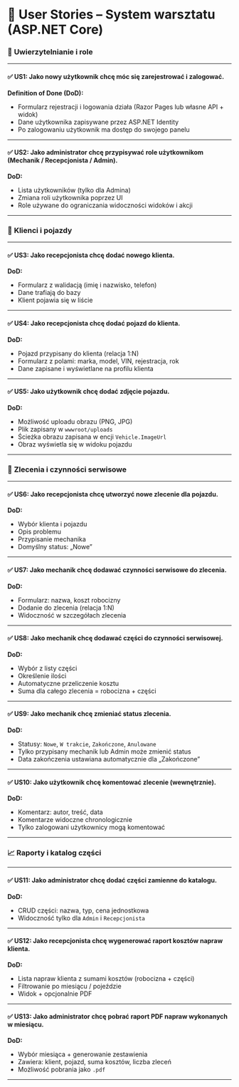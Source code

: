 
# 🧾 **User Stories – System warsztatu (ASP.NET Core)**  

### 🔐 **Uwierzytelnianie i role**

---

#### ✅ US1: Jako nowy użytkownik chcę móc się zarejestrować i zalogować.

**Definition of Done (DoD):**
- Formularz rejestracji i logowania działa (Razor Pages lub własne API + widok)
- Dane użytkownika zapisywane przez ASP.NET Identity
- Po zalogowaniu użytkownik ma dostęp do swojego panelu

---

#### ✅ US2: Jako administrator chcę przypisywać role użytkownikom (Mechanik / Recepcjonista / Admin).

**DoD:**
- Lista użytkowników (tylko dla Admina)
- Zmiana roli użytkownika poprzez UI
- Role używane do ograniczania widoczności widoków i akcji

---

### 👤 **Klienci i pojazdy**

---

#### ✅ US3: Jako recepcjonista chcę dodać nowego klienta.

**DoD:**
- Formularz z walidacją (imię i nazwisko, telefon)
- Dane trafiają do bazy
- Klient pojawia się w liście

---

#### ✅ US4: Jako recepcjonista chcę dodać pojazd do klienta.

**DoD:**
- Pojazd przypisany do klienta (relacja 1:N)
- Formularz z polami: marka, model, VIN, rejestracja, rok
- Dane zapisane i wyświetlane na profilu klienta

---

#### ✅ US5: Jako użytkownik chcę dodać zdjęcie pojazdu.

**DoD:**
- Możliwość uploadu obrazu (PNG, JPG)
- Plik zapisany w `wwwroot/uploads`
- Ścieżka obrazu zapisana w encji `Vehicle.ImageUrl`
- Obraz wyświetla się w widoku pojazdu

---

### 🧾 **Zlecenia i czynności serwisowe**

---

#### ✅ US6: Jako recepcjonista chcę utworzyć nowe zlecenie dla pojazdu.

**DoD:**
- Wybór klienta i pojazdu
- Opis problemu
- Przypisanie mechanika
- Domyślny status: „Nowe”

---

#### ✅ US7: Jako mechanik chcę dodawać czynności serwisowe do zlecenia.

**DoD:**
- Formularz: nazwa, koszt robocizny
- Dodanie do zlecenia (relacja 1:N)
- Widoczność w szczegółach zlecenia

---

#### ✅ US8: Jako mechanik chcę dodawać części do czynności serwisowej.

**DoD:**
- Wybór z listy części
- Określenie ilości
- Automatyczne przeliczenie kosztu
- Suma dla całego zlecenia = robocizna + części

---

#### ✅ US9: Jako mechanik chcę zmieniać status zlecenia.

**DoD:**
- Statusy: `Nowe`, `W trakcie`, `Zakończone`, `Anulowane`
- Tylko przypisany mechanik lub Admin może zmienić status
- Data zakończenia ustawiana automatycznie dla „Zakończone”

---

#### ✅ US10: Jako użytkownik chcę komentować zlecenie (wewnętrznie).

**DoD:**
- Komentarz: autor, treść, data
- Komentarze widoczne chronologicznie
- Tylko zalogowani użytkownicy mogą komentować

---

### 📈 **Raporty i katalog części**

---

#### ✅ US11: Jako administrator chcę dodać części zamienne do katalogu.

**DoD:**
- CRUD części: nazwa, typ, cena jednostkowa
- Widoczność tylko dla `Admin` i `Recepcjonista`

---

#### ✅ US12: Jako recepcjonista chcę wygenerować raport kosztów napraw klienta.

**DoD:**
- Lista napraw klienta z sumami kosztów (robocizna + części)
- Filtrowanie po miesiącu / pojeździe
- Widok + opcjonalnie PDF

---

#### ✅ US13: Jako administrator chcę pobrać raport PDF napraw wykonanych w miesiącu.

**DoD:**
- Wybór miesiąca + generowanie zestawienia
- Zawiera: klient, pojazd, suma kosztów, liczba zleceń
- Możliwość pobrania jako `.pdf`

---

